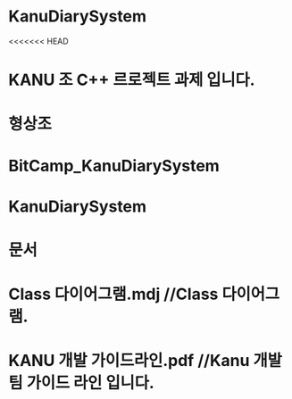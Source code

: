 # KanuDiarySystem
<<<<<<< HEAD
# KANU 조 C++ 르로젝트 과제 입니다.
# 형상조
#	BitCamp_KanuDiarySystem
# 		KanuDiarySystem
# 		문서
# 			Class 다이어그램.mdj 	//Class 다이어그램.
# 			KANU 개발 가이드라인.pdf	//Kanu 개발팀 가이드 라인 입니다.

